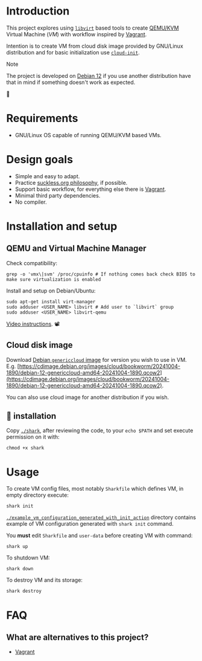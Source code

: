 # Introduction

This project explores using [`libvirt`](https://libvirt.org/) based tools to create [QEMU/KVM](https://www.youtube.com/watch?v=BgZHbCDFODk) Virtual Machine (*VM*) with workflow inspired by [Vagrant](https://en.wikipedia.org/wiki/Vagrant_(software)).

Intention is to create VM from cloud disk image provided by GNU/Linux distribution and for basic initialization use [`cloud-init`](https://cloudinit.readthedocs.io/en/latest/).

> [!NOTE]
> The project is developed on [Debian 12](https://www.debian.org/) if you use another distribution have that in mind if something doesn't work as expected.

🦈

# Requirements

- GNU/Linux OS capable of running QEMU/KVM based VMs.

# Design goals

- Simple and easy to adapt.
- Practice [suckless.org philosophy](https://suckless.org/philosophy/), if possible.
- Support basic workflow, for everything else there is [Vagrant](https://en.wikipedia.org/wiki/Vagrant_(software)).
- Minimal third party dependencies.
- No compiler.

# Installation and setup

## QEMU and Virtual Machine Manager

Check compatibility:

    grep -o 'vmx\|svm' /proc/cpuinfo # If nothing comes back check BIOS to make sure virtualization is enabled

Install and setup on Debian/Ubuntu:

    sudo apt-get install virt-manager
    sudo adduser <USER_NAME> libvirt # Add user to `libvirt` group
    sudo adduser <USER_NAME> libvirt-qemu

[Video instructions](https://www.youtube.com/watch?v=ozYKkaVK0_A). 📽️

## Cloud disk image

Download [Debian `genericcloud` image](https://cdimage.debian.org/images/cloud/) for version you wish to use in VM. E.g. [https://cdimage.debian.org/images/cloud/bookworm/20241004-1890/debian-12-genericcloud-amd64-20241004-1890.qcow2](https://cdimage.debian.org/images/cloud/bookworm/20241004-1890/debian-12-genericcloud-amd64-20241004-1890.qcow2).

You can also use cloud image for another distribution if you wish.

## 🦈 installation

Copy [`./shark`](shark), after reviewing the code, to your `echo $PATH` and set execute permission on it with:

    chmod +x shark

# Usage

To create VM config files, most notably `Sharkfile` which defines VM, in empty directory execute:

    shark init

[`./example_vm_configuration_generated_with_init_action`](example_vm_configuration_generated_with_init_action) directory contains example of VM configuration generated with `shark init` command.

You **must** edit `Sharkfile` and `user-data` before creating VM with command:

    shark up

To shutdown VM:

    shark down

To destroy VM and its storage:

    shark destroy

# FAQ

## What are alternatives to this project?

- [Vagrant](https://en.wikipedia.org/wiki/Vagrant_(software))
